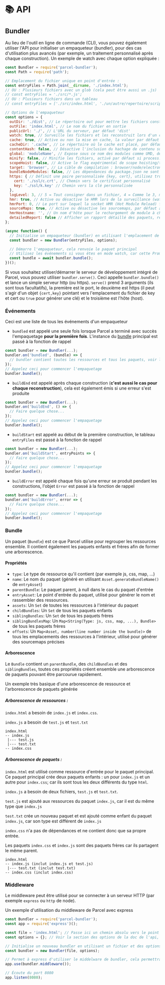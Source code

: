 # 📚 API

## Bundler

Au lieu de l'outil en ligne de commande (CLI), vous pouvez également utiliser l'API pour initialiser un empaqueteur (bundler), pour des cas d'utilisation plus avancés (par exemple, un traitement personnalisé après chaque construction).
Un exemple de watch avec chaque option expliquée :

```Javascript
const Bundler = require('parcel-bundler');
const Path = require('path');

// Emplacement du fichier unique en point d'entrée :
const entryFiles = Path.join(__dirname, './index.html');
// OU : Plusieurs fichiers avec un glob (cela peut être aussi un .js)
// const entryFiles = './src/*.js';
// OU : Plusieurs fichiers dans un tableau
// const entryFiles = ['./src/index.html', './un/autre/repertoire/scripts.js'];

// Options de l'empaqueteur
const options = {
  outDir: './dist', // Le répertoire out pour mettre les fichiers construits, par défaut dist
  outFile: 'index.html', // Le nom du fichier en sortie
  publicUrl: './', // L'URL du serveur, par défaut 'dist'
  watch: true, // Surveille les fichiers et les reconstruit lors d'un changement, par défaut pour process.env.NODE_ENV !== 'production'
  cache: true, // Active ou non la mise en cache, la valeur par défaut est true
  cacheDir: '.cache', // Le répertoire où le cache est placé, par défaut .cache
  contentHash: false, // Désactive l'inclusion du hachage de contenu sur le nom du fichier
  global: 'moduleName', // Expose sous ce nom des modules comme UMD, désactivé par défaut
  minify: false, // Minifie les fichiers, activé par défaut si process.env.NODE_ENV === 'production'
  scopeHoist: false, // Active le flag expérimental de scope hoisting/tree shaking, pour des paquets plus petits en production
  target: 'browser', // La cible de compilation : browser/node/electron, par défaut browser
  bundleNodeModules: false, // Les dépendances du package.json ne sont pas incluses lors de l'utilisation de l'option 'node' ou 'electron' avec l'option 'target' ci-dessus. Définissez le à true pour pouvoir les ajouter au paquet, false par défaut
  https: { // Définit une paire personnalisée {key, cert}, utilisez true pour en générer un ou false pour utiliser http
    cert: './ssl/c.crt', // Chemin vers le certificat personnalisé
    key: './ssl/k.key' // Chemin vers la clé personnalisée
  },
  logLevel: 3, // 5 = Tout consigner dans un fichier, 4 = Comme le 3, mais avec des horodatages et également enregistrer les requêtes http sur le serveur de développement, 3 = Consigner les informations, avertissements et erreurs, 2 = Consigner les avertissements et erreurs, 1 = Consigner les erreurs
  hmr: true, // Active ou désactive le HMR lors de la surveillance (watch)
  hmrPort: 0, // Le port sur lequel la socket HMR (Hot Module Reload) fonctionne, par défaut à un port libre aléatoire (0 dans node.js se traduit en un port libre aléatoire)
  sourceMaps: true, // Active ou désactive les sourcemaps, par défaut activé (les constructions minifiées pour l'instant créent toujours des sourcemaps)
  hmrHostname: '', // Un nom d'hôte pour le rechargement de module à chaud, par défaut à ''
  detailedReport: false // Afficher un rapport détaillé des paquets, ressources, tailles des fichiers et durées de build, par défaut à false, les rapports ne sont affichés que si le mode watch est désactivé
};

(async function() {
  // Initialise un empaqueteur (bundler) en utilisant l'emplacement de l'entrée et les options fournies
  const bundler = new Bundler(entryFiles, options);

  // Démarre l'empaqueteur, cela renvoie le paquet principal
  // Utilisez les événements si vous êtes en mode watch, car cette Promise n'est résolue qu'une seule fois et non à chaque reconstruction
  const bundle = await bundler.bundle();
})();
```

Si vous souhaitez utiliser/démarrer le serveur de développement intégré de Parcel, vous pouvez utiliser `bundler.serve()`. Ceci appelle `bundler.bundle()` et lance un simple serveur http (ou https). `serve()` prend 3 arguments (ils sont tous facultatifs), la première est le port, le deuxième est https (il peut s'agir d'un objet `{cert,key}` pointant vers l'emplacement du fichier de key et cert ou `true` pour générer une clé) et le troisième est l'hôte (host).

### Événements

Ceci est une liste de tous les événements d'un empaqueteur

- `bundled` est appelé une seule fois lorsque Parcel a terminé avec succès l'empaquetage **pour la première fois**. L'instance du [bundle](#bundle) principal est passé à la fonction de rappel

```Javascript
const bundler = new Bundler(...);
bundler.on('bundled', (bundle) => {
  // bundler contient toutes les ressources et tous les paquets, voir la documentation pour plus de détails.
});
// Appelez ceci pour commencer l'empaquetage
bundler.bundle();
```

- `buildEnd` est appelé après chaque construction (**c'est aussi le cas pour chaque reconstruction**), cela est également émis si une erreur s'est produite

```Javascript
const bundler = new Bundler(...);
bundler.on('buildEnd', () => {
  // Faire quelque chose...
});
// Appelez ceci pour commencer l'empaquetage
bundler.bundle();
```

- `buildStart` est appelé au début de la première construction, le tableau `entryFiles` est passé à la fonction de rappel

```Javascript
const bundler = new Bundler(...);
bundler.on('buildStart', entryPoints => {
  // Faire quelque chose...
});
// Appelez ceci pour commencer l'empaquetage
bundler.bundle();
```

- `buildError` est appelé chaque fois qu'une erreur se produit pendant les constructions, l'objet `Error` est passé à la fonction de rappel

```Javascript
const bundler = new Bundler(...);
bundler.on('buildError', error => {
  // Faire quelque chose...
});
// Appelez ceci pour commencer l'empaquetage
bundler.bundle();
```

### Bundle

Un paquet (`Bundle`) est ce que Parcel utilise pour regrouper les ressources ensemble. Il contient également les paquets enfants et frères afin de former une arborescence.

#### Propriétés

- `type`: Le type de ressource qu'il contient (par exemple js, css, map, ...)
- `name`: Le nom du paquet (généré en utilisant `Asset.generateBundleName()` de `entryAsset`)
- `parentBundle`: Le paquet parent, à null dans le cas du paquet d'entrée
- `entryAsset`: Le point d'entrée du paquet, utilisé pour générer le nom et rassembler des ressources.
- `assets`: Un `Set` de toutes les ressources à l'intérieur du paquet
- `childBundles`: Un `Set` de tous les paquets enfants
- `siblingBundles`: Un `Set` de tous les paquets frères
- `siblingBundlesMap`: Un `Map<String(Type: js, css, map, ...), Bundle>` de tous les paquets frères
- `offsets`: Un `Map<Asset, number(line number inside the bundle)>` de tous les emplacements des ressources à l'intérieur, utilisé pour générer des sourcemaps précises

#### Arborescence

Le `Bundle` contient un `parentBundle`, des `childBundles` et des `siblingBundles`, toutes ces propriétés créent ensemble une arborescence de paquets pouvant être parcourue rapidement.

Un exemple très basique d'une arborescence de ressource et l'arborescence de paquets générée

##### Arborescence de ressources :

`index.html` a besoin de `index.js` et `index.css`.

`index.js` a besoin de `test.js` et `test.txt`

```Text
index.html
-- index.js
 |--- test.js
 |--- test.txt
-- index.css
```

##### Arborescence de paquets :

`index.html` est utilisé comme ressource d'entrée pour le paquet principal. Ce paquet principal crée deux paquets enfants : un pour `index.js` et un autre pour `index.css`; car ils sont tous les deux différents du type `html`.

`index.js` a besoin de deux fichiers, `test.js` et `test.txt`.

`test.js` est ajouté aux ressources du paquet `index.js`, car il est du même type que `index.js`

`test.txt` crée un nouveau paquet et est ajouté comme enfant du paquet `index.js`, car son type est différent de `index.js`

`index.css` n'a pas de dépendances et ne contient donc que sa propre entrée.

Les paquets `index.css` et `index.js` sont des paquets frères car ils partagent le même parent.

```Text
index.html
-- index.js (inclut index.js et test.js)
 |--- test.txt (inclut test.txt)
-- index.css (inclut index.css)
```

### Middleware

Le middleware peut être utilisé pour se connecter à un serveur HTTP (par exemple `express` ou `http` de node).

Un exemple d'utilisation du middleware de Parcel avec express

```Javascript
const Bundler = require('parcel-bundler');
const app = require('express')();

const file = 'index.html'; // Passe ici un chemin absolu vers le point d'entrée
const options = {}; // Voir la section des options de la doc de l'api, pour les possibilités

// Initialise un nouveau bundler en utilisant un fichier et des options
const bundler = new Bundler(file, options);

// Permet à express d'utiliser le middelware de bundler, cela permettra à Parcel de gérer chaque requête sur votre serveur express
app.use(bundler.middleware());

// Écoute du port 8080
app.listen(8080);
```

